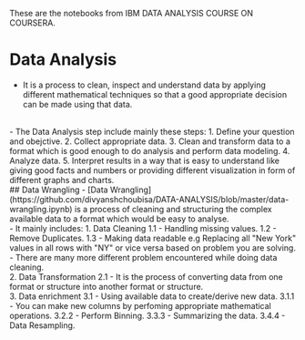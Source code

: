 These are the notebooks from IBM DATA ANALYSIS COURSE ON COURSERA.
# Data Analysis
- It is a process to clean, inspect and understand data by applying different mathematical techniques so that a good appropriate decision can be made using that data.
</br>
- The Data Analysis step include mainly these steps:
                       1. Define your question and obejctive.
                       2. Collect appropriate data.
                       3. Clean and transform data to a format which is good enough to do analysis and perform data modeling.
                       4. Analyze data.
                       5. Interpret results in a way that is easy to understand like giving good facts and numbers or providing different visualization in form of different graphs and charts.
</br>
## Data Wrangling                       
- [Data Wrangling](https://github.com/divyanshchoubisa/DATA-ANALYSIS/blob/master/data-wrangling.ipynb) is a process of cleaning and structuring the complex available data to a format which would be easy to analyse.</br>
- It mainly includes:
            1. Data Cleaning
                 1.1 - Handling missing values.
                 1.2 - Remove Duplicates.
                 1.3 - Making data readable e.g Replacing all "New York" values in all rows with "NY" or vice versa based on problem you are solving.</br>
                 - There are many more different problem encountered while doing data cleaning.</br>
            2. Data Transformation
                 2.1 - It is the process of converting data from one format or structure into another format or structure.</br> 
            3. Data enrichment
                3.1 - Using available data to create/derive new data.
                      3.1.1 - You can make new columns by perfoming appropriate mathematical operations.
                      3.2.2 - Perform Binning.
                      3.3.3 - Summarizing the data.
                      3.4.4 - Data Resampling.







